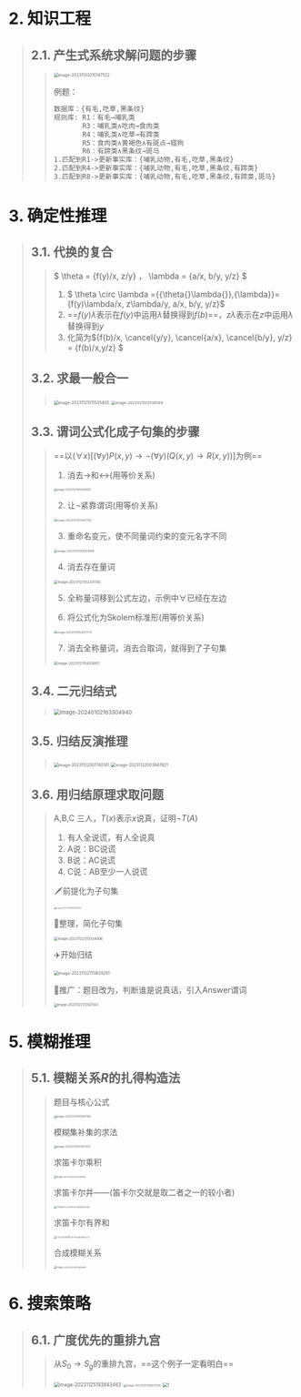 # 2. 知识工程

> ## 2.1. 产生式系统求解问题的步骤
>
> > <img src="https://raw.githubusercontent.com/DANNHIROAKI/New-Picture-Bed/main/img/image-20231120210147522.png" alt="image-20231120210147522" style="zoom:50%;" /> 
> >
> > 例题：
> >
> > ```txt
> > 数据库：{有毛,吃草,黑条纹}
> > 规则库: R1：有毛→哺乳类
> >        R3：哺乳类∧吃肉→食肉类
> >        R4：哺乳类∧吃草→有蹄类
> >        R5：食肉类∧黄褐色∧有斑点→猎狗
> >        R6：有蹄类∧黑条纹→斑马                            
> > 1.匹配到R1->更新事实库：{哺乳动物,有毛,吃草,黑条纹}
> > 2.匹配到R4->更新事实库：{哺乳动物,有毛,吃草,黑条纹,有蹄类}
> > 3.匹配到R8->更新事实库：{哺乳动物,有毛,吃草,黑条纹,有蹄类,斑马}
> > ```

# 3. 确定性推理

> ## 3.1. 代换的复合
>
> > $ \theta = \{f(y)/x, z/y\} $，$ \lambda = \{a/x, b/y, y/z\} $
> >
> > 1. $ \theta \circ \lambda =\{\{\theta{}\lambda{}\},\{\lambda\}\}= \{f(y)\lambda/x, z\lambda/y, a/x, b/y, y/z\}$
> > 2. ==$f(y)\lambda$表示在$f(y)$中运用$\lambda$替换得到$f(b)$==，$z\lambda$表示在$z$中运用$\lambda$替换得到$y$
> > 3. 化简为$\{f(b)/x, \cancel{y/y}, \cancel{a/x}, \cancel{b/y}, y/z\} = \{f(b)/x,y/z\} $
>
> ## 3.2. 求最一般合一
>
> > <img src="https://raw.githubusercontent.com/DANNHIROAKI/New-Picture-Bed/main/img/image-20231121011535400.png" alt="image-20231121011535400" style="zoom:50%;" /> 
> >
> > <img src="https://raw.githubusercontent.com/DANNHIROAKI/New-Picture-Bed/main/img/image-20231121013536569.png" alt="image-20231121013536569" style="zoom:46%;" /> 
>
> ## 3.3. 谓词公式化成子句集的步骤
>
> > ==以$(\forall{x})[(\forall{y})P(x,y)→\neg{}(\forall{y})(Q(x,y)→R(x,y))]$为例==
> >
> > 1. 消去→和↔(用等价关系)
> >
> > <img src="https://raw.githubusercontent.com/DANNHIROAKI/New-Picture-Bed/main/img/image-20231121145429852.png" alt="image-20231121145429852" style="zoom:33%;" /> 
> >
> > 2. 让¬紧靠谓词(用等价关系)
> >
> > <img src="https://raw.githubusercontent.com/DANNHIROAKI/New-Picture-Bed/main/img/image-20231121150247762.png" alt="image-20231121150247762" style="zoom:34%;" /> 
> >
> > 3. 重命名变元，使不同量词约束的变元名字不同
> >
> > <img src="https://raw.githubusercontent.com/DANNHIROAKI/New-Picture-Bed/main/img/image-20231121150931588.png" alt="image-20231121150931588" style="zoom:36.5%;" /> 
> >
> > 4. 消去存在量词
> >
> > <img src="https://raw.githubusercontent.com/DANNHIROAKI/New-Picture-Bed/main/img/image-20231121152331150.png" alt="image-20231121152331150" style="zoom:43%;" /> 
> >
> > 5. 全称量词移到公式左边，示例中$\forall$已经在左边
> >
> > 6. 将公式化为Skolem标准形(用等价关系)
> >
> > <img src="https://raw.githubusercontent.com/DANNHIROAKI/New-Picture-Bed/main/img/image-20231121153517775.png" alt="image-20231121153517775" style="zoom: 35%;" /> 
> >
> > 7. 消去全称量词，消去合取词，就得到了子句集
> >
> > <img src="https://raw.githubusercontent.com/DANNHIROAKI/New-Picture-Bed/main/img/image-20231121154026611.png" alt="image-20231121154026611" style="zoom:42%;" /> 
>
> ## 3.4. 二元归结式
>
> > <img src="https://raw.githubusercontent.com/DANNHIROAKI/New-Picture-Bed/main/img/image-20240102163304940.png" alt="image-20240102163304940" style="zoom:67%;" /> 
>
> ## 3.5. 归结反演推理
>
> > <img src="https://raw.githubusercontent.com/DANNHIROAKI/New-Picture-Bed/main/img/image-20231122001740141.png" alt="image-20231122001740141" style="zoom:50%;" /> 
> >
> > <img src="https://raw.githubusercontent.com/DANNHIROAKI/New-Picture-Bed/main/img/image-20231122003947821.png" alt="image-20231122003947821" style="zoom:50%;" /> 
>
> ## 3.6. 用归结原理求取问题
>
> > A,B,C 三人，$T(x)$表示$x$说真，证明$\neg{}T(A)$
> >
> > 1. 有人全说谎，有人全说真
> > 2. A说：BC说谎
> > 3. B说：AC说谎
> > 4. C说：AB至少一人说谎
> >
> > :dagger:前提化为子句集
> >
> > <img src="https://raw.githubusercontent.com/DANNHIROAKI/New-Picture-Bed/main/img/image-20231122164643111.png" alt="image-20231122164643111" style="zoom:25%;" /> 
> >
> > :santa:整理，简化子句集
> >
> > <img src="https://raw.githubusercontent.com/DANNHIROAKI/New-Picture-Bed/main/img/image-20231122170334006.png" alt="image-20231122170334006" style="zoom: 43%;" /> 
> >
> > :airplane:开始归结
> >
> > <img src="https://raw.githubusercontent.com/DANNHIROAKI/New-Picture-Bed/main/img/image-20231122170829291.png" alt="image-20231122170829291" style="zoom:50%;" /> 
> >
> > :face_with_head_bandage:推广：题目改为，判断谁是说真话，引入Answer谓词
> >
> > <img src="https://raw.githubusercontent.com/DANNHIROAKI/New-Picture-Bed/main/img/image-20231122172621503.png" alt="image-20231122172621503" style="zoom: 40%;" />  

# 5. 模糊推理

> ## 5.1. 模糊关系$R$的扎得构造法
>
> > 题目与核心公式
> >
> > <img src="https://raw.githubusercontent.com/DANNHIROAKI/New-Picture-Bed/main/img/image-20231124145847188.png" alt="image-20231124145847188" style="zoom: 33%;" /> 
> >
> > 模糊集补集的求法
> >
> > <img src="https://raw.githubusercontent.com/DANNHIROAKI/New-Picture-Bed/main/img/image-20231124151457307.png" alt="image-20231124151457307" style="zoom:33%;" /> 
> >
> > 求笛卡尔乘积
> >
> > <img src="https://raw.githubusercontent.com/DANNHIROAKI/New-Picture-Bed/main/img/image-20231124153246939.png" alt="image-20231124153246939" style="zoom: 28%;" /> 
> >
> > 求笛卡尔并——(笛卡尔交就是取二者之一的较小者)
> >
> > <img src="https://raw.githubusercontent.com/DANNHIROAKI/New-Picture-Bed/main/img/7HNDE%257O4%7DF5FJW2%5B63F2%5DK.png" alt="7HNDE%7O4}F5FJW2[63F2]K" style="zoom:29%;" /> 
> >
> > 求笛卡尔有界和
> >
> > <img src="https://raw.githubusercontent.com/DANNHIROAKI/New-Picture-Bed/main/img/LD%25ZSAD%40%7D%7BTVI0Q6%7BRGQ%7E%7DL.png" alt="LD%ZSAD@}{TVI0Q6{RGQ~}L" style="zoom: 29%;" /> 
> >
> > 合成模糊关系
> >
> > <img src="https://raw.githubusercontent.com/DANNHIROAKI/New-Picture-Bed/main/img/image-20231124161240979.png" alt="image-20231124161240979" style="zoom:29%;" />  

# 6. 搜索策略

> ## 6.1. 广度优先的重排九宫
>
> > 从$S_0\to{}S_g$的重排九宫，==这个例子一定看明白==
> >
> > <img src="https://raw.githubusercontent.com/DANNHIROAKI/New-Picture-Bed/main/img/image-20231125193843463.png" alt="image-20231125193843463" style="zoom:59%;" /> 
> >
> > <img src="https://raw.githubusercontent.com/DANNHIROAKI/New-Picture-Bed/main/img/image-20231125193937300.png" alt="image-20231125193937300" style="zoom:33%;" /> 
> >
> > <img src="https://raw.githubusercontent.com/DANNHIROAKI/New-Picture-Bed/main/img/1.png" alt="1" style="zoom: 51%;" /> 